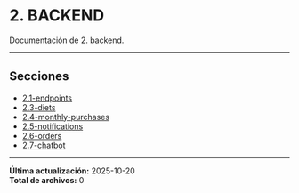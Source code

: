 # 2. BACKEND

Documentación de 2. backend.

---

## Secciones

- [2.1-endpoints](./2.1-endpoints/00_README.md)
- [2.3-diets](./2.3-diets/00_README.md)
- [2.4-monthly-purchases](./2.4-monthly-purchases/00_README.md)
- [2.5-notifications](./2.5-notifications/00_README.md)
- [2.6-orders](./2.6-orders/00_README.md)
- [2.7-chatbot](./2.7-chatbot/00_README.md)

---

**Última actualización:** 2025-10-20  
**Total de archivos:** 0
